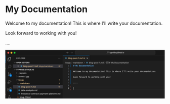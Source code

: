 # My Documentation

Welcome to my documentation! This is where I'll write your documentation.

Look forward to working with you!

....

![alt text](image.png)